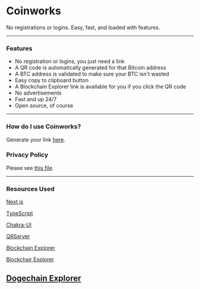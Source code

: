 # Coinworks

No registrations or logins. Easy, fast, and loaded with features.

---

### Features

-   No registration or logins, you just need a link
-   A QR code is automatically generated for that Bitcoin address
-   A BTC address is validated to make sure your BTC isn't wasted
-   Easy copy to clipboard button
-   A Blockchain Explorer link is available for you if you click the QR code
-   No advertisements
-   Fast and up 24/7
-   Open source, of course

---

### How do I use Coinworks?

Generate your link [here](https://coinworks.club/docs#help).

### Privacy Policy

Please see [this file](privacy-policy.md).

---

### Resources Used

[Next.js](https://nextjs.org/)

[TypeScript](https://www.typescriptlang.org/)

[Chakra-UI](https://chakra-ui.com/)

[QRServer](https://qrserver.com)

[Blockchain Explorer](https://www.blockchain.com/explorer)

[Blockchair Explorer](https://blockchair.com/)

[Dogechain Explorer](https://dogechain.info/)
---
